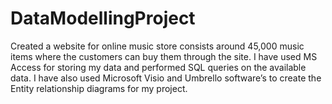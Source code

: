 # DataModellingProject
Created a website for online music store consists around 45,000 music items where the customers can buy them through the site. I have used MS Access for storing my data and performed SQL queries on the available data. I have also used Microsoft Visio and Umbrello software’s to create the Entity relationship diagrams for my project.
